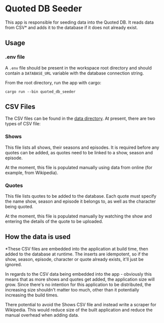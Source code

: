 # Quoted DB Seeder

This app is responsible for seeding data into the Quoted DB. 
It reads data from CSV* and adds it to the database if it does not already exist.

## Usage

### .env file

A `.env` file should be present in the workspace root directory and should contain 
a `DATABASE_URL` variable with the database connection string.

From the root directory, run the app with cargo:

```
cargo run --bin quoted_db_seeder
```

## CSV Files

The CSV files can be found in the [data directory](./data/). At present, there
are two types of CSV file:

### Shows

This file lists all shows, their seasons and episodes. It is required before
any quotes can be added, as quotes need to be linked to a show, season and episode.

At the moment, this file is populated manually using data from online 
(for example, from Wikipedia).

### Quotes

This file lists quotes to be added to the database. Each quote must specify 
the name show, season and episode it belongs to, as well as the character being quoted.

At the moment, this file is populated manually by watching the show and entering
the details of the quote to be uploaded.

## How the data is used

*These CSV files are embedded into the application at build time, then added to the database
at runtime. The inserts are idempotent, so if the show, season, episode, character or quote already exists, 
it'll just be ignored. 

In regards to the CSV data being embedded into the app - obviously this means
that as more shows and quotes get added, the application size will grow. Since there's
no intention for this application to be distributed, the increasing size shouldn't matter too much, 
other than it potentially increasing the build times. 

There potential to avoid the Shows CSV file and instead write a scraper for Wikipedia. This would
reduce size of the built application and reduce the manual overhead when adding data.